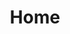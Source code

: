 ---
layout: 'pages/home.html'
title: 'Home'
metaDesc: 'Juan Martín García is a UX/UI Designer, Front-end and Mobile Developer, Teacher and Speaker from Argentina, passionate about learning new things and helping others learn new things.'
socialImage: 'https://res.cloudinary.com/jmg-cursos/image/upload/w_auto,f_auto,q_auto/logo/logo.png'
---